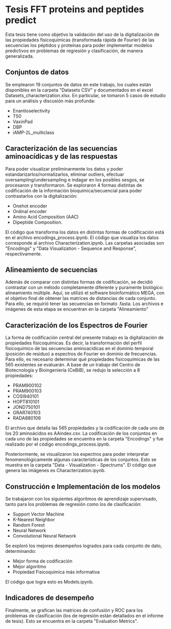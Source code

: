 # Tesis FFT proteins and peptides predict

Esta tesis tiene como objetivo la validación del uso de la digitalización de las propiedades fisicoquímicas (transformada rápida de Fourier) de las secuencias los péptidos y proteínas para poder implementar modelos predictivos en problemas de regresión y clasificación, de manera generalizada.

## Conjuntos de datos

Se emplearon 19 conjuntos de datos en este trabajo, los cuales están disponibles en la carpeta "Datasets CSV" y documentados en el excel Datasets_characterization.xlsx. En particular, se tomaron 5 casos de estudio para un análisis y discusión más profunda:
* Enantioselectivity
* T50
* VaxinPad
* DBP
* iAMP-2L_multiclass

## Caracterización de las secuencias aminoacídicas y de las respuestas

Para poder visualizar preliminarmente los datos y poder estandarizarlos/normalizarlos, eliminar outliers, efectuar oversampling/undersampling e indagar en los posibles sesgos, se procesaron y transformaron. Se exploraron 4 formas distintas de codificación de la información bioquímica/secuencial para poder contrastarlos con la digitalización:
* Onehot encoder
* Ordinal encoder
* Amino Acid Composition (AAC)
* Dipeptide Composition.

El código que transforma los datos en distintas formas de codificación está en el archivo encodings_process.ipynb. El código que visualiza los datos corresponde al archivo Characterization.ipynb. Las carpetas asociadas son "Encodings" y "Data Visualization - Sequence and Response", respectivamente.

## Alineamiento de secuencias

Además de comparar con distintas formas de codificación, se decidió contrastar con un método completamente diferente y puramente biológico: alineamiento múltiple. Aquí, se utilizó el software bioinformático MEGA, con el objetivo final de obtener las matrices de distancias de cada conjunto. Para ello, se requirió tener las secuencias en formato .fasta. Los archivos e imágenes de esta etapa se encuentran en la carpeta "Alineamiento"

## Caracterización de los Espectros de Fourier

La forma de codificación central del presente trabajo es la digitalización de propiedades fisicoquímicas. Es decir, la transformación del perfil fisicoquímico de las secuencias aminoacídicas en el dominio temporal (posición de residuo) a espectros de Fourier en dominio de frecuencias. Para ello, es necesario determinar qué propiedades fisicoquímicas de las 565 existentes se evaluarán. A base de un trabajo del Centro de Biotecnología y Bioingeniería (CeBiB), se redujo la selección a 8 propiedades:
* PRAM900102
* PRAM900103
* COSI940101
* HOPT810101
* JOND750101
* GRAR740103
* RADA880106

El archivo que detalla las 565 propiedades y la codificación de cada uno de los 20 aminoácidos es AAindex.csv. La codificación de los conjuntos en cada uno de las propiedades se encuentra en la carpeta "Encodings" y fue realizado por el código encodings_process.ipynb.

Posteriormente, se visualizaron los espectros para poder interpretar fenomenológicamente algunas características de los conjuntos. Esto se muestra en la carpeta "Data - Visualization - Spectrums". El código que genera las imágenes es Characterization.ipynb.

## Construcción e Implementación de los modelos

Se trabajaron con los siguientes algoritmos de aprendizaje supervisado, tanto para los problemas de regresión como los de clasificación:
* Support Vector Machine
* K-Nearest Neighbor
* Random Forest
* Neural Network
* Convolutional Neural Network

Se exploró los mejores desempeños logrados para cada conjunto de dato, determinando:
* Mejor forma de codificación
* Mejor algoritmo
* Propiedad Fisicoquímica más informativa

El código que logra esto es Models.ipynb.

## Indicadores de desempeño

Finalmente, se grafican las matrices de confusión y ROC para los problemas de clasificación (los de regresión están detallados en el informe de tesis). Esto se encuentra en la carpeta "Evaluation Metrics".
